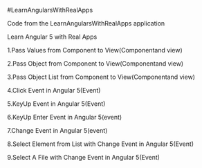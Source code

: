 #LearnAngularsWithRealApps

Code from the LearnAngularsWithRealApps application

Learn Angular 5 with Real Apps

1.Pass Values from Component to View(Componentand view)

2.Pass Object from Component to View(Componentand view)

3.Pass Object List from Component to View(Componentand view)

4.Click Event in Angular 5(Event)

5.KeyUp Event in Angular 5(Event)

6.KeyUp Enter Event in Angular 5(event)

7.Change Event in Angular 5(event)

8.Select Element from List with Change Event in Angular 5(Event)

9.Select A File with Change Event in Angular 5(Event)

